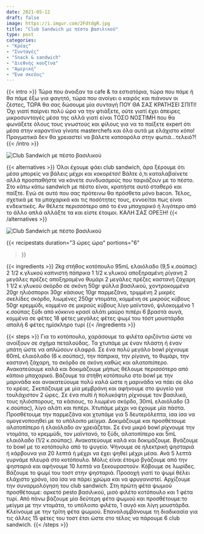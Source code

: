 ```yaml
---
date: 2021-05-12
draft: false
image: https://i.imgur.com/2FdtdgR.jpg
title: "Club Sandwich με πέστο βασιλικού"
type: post
categories:
- "Κρέας"
- "Συνταγές"
- "Snack & sandwich"
- "Διεθνής κουζίνα"
- "Αμερική"
- "Ένα σκεύος"
---
```


{{< intro >}}
Τώρα που άνοιξαν τα cafe & τα εστιατόρια, τώρα που πάμε ή θα πάμε έξω για φαγητό, τώρα που ανοίγει ο καιρός και πιάνουν οι ζέστες, ΤΩΡΑ θα σας δώσουμε μία συνταγή ΠΟΥ ΘΑ ΣΑΣ ΚΡΑΤΗΣΕΙ ΣΠΙΤΙ! Όχι γιατί παίρνει πολύ ώρα να την φτιάξετε, ούτε γιατί έχει άπειρες μικροσυνταγές μέσα της αλλά γιατί είναι ΤΟΣΟ ΝΟΣΤΙΜΗ που θα φωνάξετε όλους τους γνωστούς και φίλους για να το παίξετε expert ότι μέσα στην καραντίνα γίνατε masterchefs και όλα αυτά με ελάχιστο κόπο! Πραγματικά δεν θα χρειαστεί να βάλετε κατσαρόλα στην φωτιά...τελειό?!
{{< /intro >}}

![Club Sandwich με πέστο βασιλικού](https://i.imgur.com/5XIFoBx.jpg "Club Sandwich με πέστο βασιλικού")

{{< alternatives >}} Όλοι έχουμε φάει club sandwich, άρα ξέρουμε ότι μέσα μπορείς να βάλεις μέχρι και κοκορέτσι! Βάλτε ό,τι καταλαβαίνετε αλλά προσπαθήστε να κάνετε συνδυασμούς που ταιριάζουν με το πέστο. Στο κάτω κάτω sandwich με πέστο είναι, κρατήστε αυτό σταθερό και παίξτε. Εγώ σε αυτό που σας πρότεινω θα πρόσθετα μόνο bacon. Τέλος, σχετικά με τα μπαχαρικά και τις ποσότητες τους, εννοείται πως είναι ενδεικτικές. Αν θέλετε περισσότερο από το ένα μπαχαρικό ή λιγότερο από το άλλο απλά αλλάξτε τα και είστε έτοιμοι. ΚΑΛΗ ΣΑΣ ΟΡΕΞΗ!
{{< /alternatives >}}

![Club Sandwich με πέστο βασιλικού](https://i.imgur.com/UwDVZNX.jpg "Club Sandwich με πέστο βασιλικού")

{{< recipestats 
    duration="3 ώρες ώρα"
    portions="6"
>}}

{{< ingredients >}}
2kg στήθος κοτόπουλο
95mL ελαιόλαδο (9,5 κ.σούπας)
2 1/2 κ.γλυκού καπνιστή πάπρικα
1 1/2 κ.γλυκού αποξηραμένη ρίγανη
2 μεγάλες πρέζες αποξηραμένο θυμάρι
2 μεγάλες πρέζες καστανή ζάχαρη
1 1/2 κ.γλυκού σκόρδο σε σκόνη
50gr φύλλα βασιλικού, χοντροκομμένα
20gr ηλιόσποροι
30gr κάσιους
10gr παρμεζάνα, τριμμένη
2 μικρές σκελίδες σκόρδο, λιωμένες
250gr ντομάτα, κομμένη σε μικρούς κύβους
50gr κρεμμύδι, κομμένο σε μικρούς κύβους
λίγο μαϊντανό, ψιλοκομμένο
1 κ.σούπας ξύδι από κόκκινο κρασί
αλάτι
μαύρο πιπέρι
6 βραστά αυγά, κομμένα σε φέτες
18 φέτες μεγάλες φέτες ψωμί του τόστ
μουστάρδα απαλή
6 φέτες ημίσκληρο τυρί
{{< /ingredients >}}

{{< steps >}}
Για το κοτόπουλο, χαράσουμε τα φιλέτα οριζόντια ώστε να ανοίξουν σε σχήμα πεταλούδας. Τα χτυπάμε με έναν πλάστη ή έναν μπάτη ώστε να απλώσουν ελαφρά.
Σε ένα πολύ μεγάλο bowl ρίχνουμε 60mL ελαιόλαδο (6 κ.σούπας), την πάπρικα, την ρίγανη, το θυμάρι, την καστανή ζάχαρη, το σκόρδο σε σκόνη καθώς και αλατοπιίπερο. Ανακατεύουμε καλά και δοκιμάζουμε μήπως θέλουμε περισσότερο από κάποιο μπαχαρικό.
Βάζουμε τα στήθη κοτόπουλο στο bowl με την μαρινάδα και ανακατεύουμε πολύ καλά ώστε η μαρινάδα να πάει σε όλο το κρέας.
Σκεπάζουμε με μία μεμβράνη και αφήνουμε στο ψυγείο για τουλάχιστον 2 ώρες.
Σε ένα multi ή πολυκόφτη ρίχνουμε τον βασιλικό, τους ηλιόσπορους, τα κάσιους, το λιωμένο σκόρδο, 30mL ελαιόλαδο (3 κ.σούπας), λίγο αλάτι και πιπέρι. Χτυπάμε μέχρι να έχουμε μία πάστα. 
Προσθέτουμε την παρμεζάνα και χτυπάμε για 5 δευτερόλεπτα, ίσα ίσα να ομογενοποιηθεί με το υπόλοιπο μείγμα. Δοκιμάζουμε και προσθέτουμε αλατοπίπερο ή ελαιόλαδο αν χρειάζεται.
Σε ένα μικρό bowl ρίχνουμε την ντομάτα, το κρεμμύδι, τον μαϊντανό, το ξύδι, αλατοπίπερο και 5mL ελαιόλαδο (1/2 κ.σούπας). Ανακατεύουμε καλά και δοκιμάζουμε.
Βγάζουμε το bowl με το κοτόπουλο από το ψυγείο. Ψήνουμε σε ηλεκτρική ψησταριά ή κάρβουνα για 20 λεπτά ή μέχρι να έχει ψηθεί μέχρι μέσα. Ανά 5 λεπτά γυρνάμε πλευρά στο κοτόπουλο.
Μόλις είναι έτοιμο βγάζουμε από την ψησταριά και αφήνουμε 10 λεπτά να ξεκουραστούν. Κόβουμε σε λωρίδες.
Βάζουμε το ψωμί του τοστ στην ψησταριά. Προσοχή γιατί το ψωμί θέλει ελάχιστο χρόνο, ίσα ίσα να πάρει χρώμα και να φρυγανιστεί.
Αρχίζουμε την συναρμολόγηση του club sandwich.
Στη πρώτη φέτα ψωμιού προσθέτουμε: αρκετό pesto βασιλικού, μισό φιλέτο κοτόπουλο και 1 φέτα τυρί.
Από πάνω βάζουμε μία δεύτερη φέτα ψωμιού και προσθέτουμε:το μείγμα με την ντομάτα, το υπόλοιπο φιλέτο, 1 αυγό και λίγη μουστάρδα. Κλείνουμε με την τρίτη φέτα ψωμιού.
Επαναλαμβάνουμε τη διαδικασία για τις άλλες 15 φέτες του τοστ έτσι ώστε στο τέλος να πάρουμε 6 club sandwich.
{{< /steps >}}